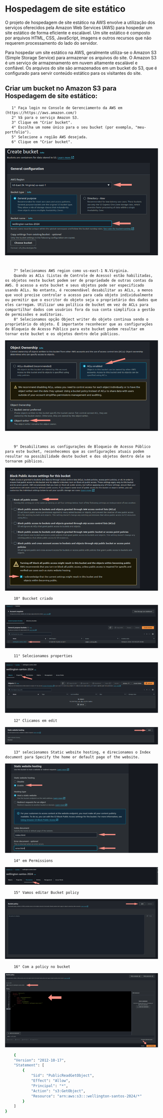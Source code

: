 
# Hospedagem de site estático

O projeto de hospedagem de site estático na AWS envolve a utilização dos serviços oferecidos pela Amazon Web Services (AWS) para hospedar um site estático de forma eficiente e escalável. Um site estático é composto por arquivos HTML, CSS, JavaScript, imagens e outros recursos que não requerem processamento do lado do servidor.

Para hospedar um site estático na AWS, geralmente utiliza-se o Amazon S3 (Simple Storage Service) para armazenar os arquivos do site. O Amazon S3 é um serviço de armazenamento em nuvem altamente escalável e confiável. Os arquivos do site são armazenados em um bucket do S3, que é configurado para servir conteúdo estático para os visitantes do site.


## Criar um bucket no Amazon S3 para Hospedagem de site estático:
       1° Faça login no Console de Gerenciamento da AWS em (https://https://aws.amazon.com/)
       2° Vá para o serviço Amazon S3.
       3° Clique em "Criar bucket".
       4° Escolha um nome único para o seu bucket (por exemplo, "meu-portfolio").
       5° Selecione a região AWS desejada.
       6° Clique em "Criar bucket".
       



![App Screenshot](/img/01.drawio.png)


#
        7° Selecionamos AWS region como us-east-1 N.Virginia.
        Quando as ACLs (Listas de Controle de Acesso) estão habilitadas, os objetos neste bucket podem ser de propriedade de outras contas da AWS. O acesso a este bucket e seus objetos pode ser especificado usando ACLs. No entanto, é recomendável desabilitar as ACLs, a menos que você precise controlar o acesso para cada objeto individualmente ou permitir que o escritor do objeto seja o proprietário dos dados que eles carregam. Utilizar uma política de bucket em vez de ACLs para compartilhar dados com usuários fora da sua conta simplifica a gestão de permissões e auditorias. 
        8° Selecionamos opção Object writer do objeto continua sendo o proprietário do objeto. É importante reconhecer que as configurações de Bloqueio de Acesso Público para este bucket podem resultar em tornar este bucket e os objetos dentro dele públicos.
       

![App Screenshot](/img/02.drawio.png)


#
        9° Desabilitamos as configurações de Bloqueio de Acesso Público para este bucket, reconhecemos que as configurações atuais podem resultar na possibilidade deste bucket e dos objetos dentro dele se tornarem públicos.

![App Screenshot](/img/03.drawio.png)

        10° Buccket criado

![App Screenshot](/img/04.drawio.png)

        11° Selecionamos properties 

![App Screenshot](/img/05.drawio.png)

        12° Clicamos em edit 

![App Screenshot](/img/06.drawio.png)

        13° selecionamos Static website hosting, e direcionamos o Index document para Specify the home or default page of the website.

![App Screenshot](/img/07.drawio.png)

        14° em Permissions 

![App Screenshot](/img/08.drawio.png)

        15° Vamos editar Bucket policy 

![App Screenshot](/img/09.drawio.png)

        16° Com a policy no bucket

![App Screenshot](/img/10.drawio.png)

```bash
    {
    "Version": "2012-10-17",
    "Statement": [
        {
            "Sid": "PublicReadGetObject",
            "Effect": "Allow",
            "Principal": "*",
            "Action": "s3:GetObject",
            "Resource": "arn:aws:s3:::wellington-santos-2024/*"
        }
    ]
}
```
